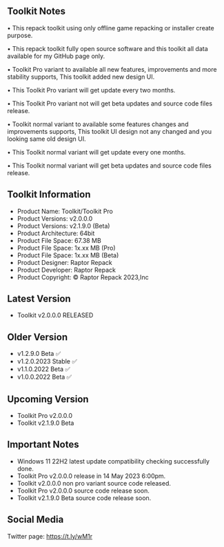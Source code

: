 Toolkit Notes
-----------------------------------------------

• This repack toolkit using only offline game repacking or installer create purpose.

• This repack toolkit fully open source software and this toolkit all data available for my GitHub page only.

• Toolkit Pro variant to available all new features, improvements and more stability supports, This toolkit added new design UI.

• This Toolkit Pro variant will get update every two months.

• This Toolkit Pro variant not will get beta updates and source code files release.

• Toolkit normal variant to available some features changes and improvements supports, This toolkit UI design not any changed and you looking same old design UI.

• This Toolkit normal variant will get update every one months.

• This Toolkit normal variant will get beta updates and source code files release.

Toolkit Information
-----------------------------------------------
- Product Name: Toolkit/Toolkit Pro
- Product Versions: v2.0.0.0
- Product Versions: v2.1.9.0 (Beta)
- Product Architecture: 64bit
- Product File Space: 67.38 MB
- Product File Space: 1x.xx MB (Pro)
- Product File Space: 1x.xx MB (Beta)
- Product Designer: Raptor Repack
- Product Developer: Raptor Repack
- Product Copyright: © Raptor Repack 2023,Inc

Latest Version
-----------------------------------------------
- Toolkit v2.0.0.0 RELEASED

Older Version
-----------------------------------------------
- v1.2.9.0 Beta ✅
- v1.2.0.2023 Stable ✅
- v1.1.0.2022 Beta ✅
- v1.0.0.2022 Beta ✅

Upcoming Version
-----------------------------------------------
- Toolkit Pro v2.0.0.0
- Toolkit v2.1.9.0 Beta

Important Notes
-----------------------------------------------
- Windows 11 22H2 latest update compatibility checking successfully done.
- Toolkit Pro v2.0.0.0 release in 14 May 2023 6:00pm.
- Toolkit v2.0.0.0 non pro variant source code released.
- Toolkit Pro v2.0.0.0 source code release soon.
- Toolkit v2.1.9.0 Beta source code release soon.

Social Media
-----------------------------------------------
Twitter page: https://t.ly/wM1r
